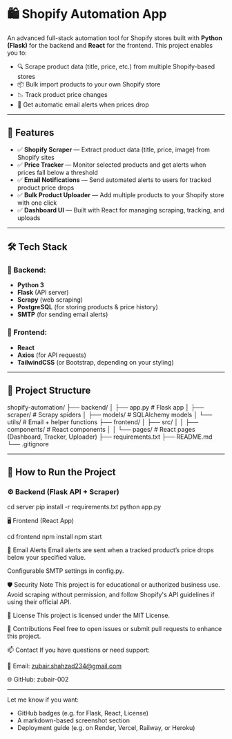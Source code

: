 # 🛍️ Shopify Automation App

An advanced full-stack automation tool for Shopify stores built with **Python (Flask)** for the backend and **React** for the frontend. This project enables you to:

- 🔍 Scrape product data (title, price, etc.) from multiple Shopify-based stores
- 📦 Bulk import products to your own Shopify store
- 📉 Track product price changes
- 📧 Get automatic email alerts when prices drop

---

## 🚀 Features

- ✅ **Shopify Scraper** — Extract product data (title, price, image) from Shopify sites
- ✅ **Price Tracker** — Monitor selected products and get alerts when prices fall below a threshold
- ✅ **Email Notifications** — Send automated alerts to users for tracked product price drops
- ✅ **Bulk Product Uploader** — Add multiple products to your Shopify store with one click
- ✅ **Dashboard UI** — Built with React for managing scraping, tracking, and uploads

---

## 🛠️ Tech Stack

### 🔹 Backend:
- **Python 3**
- **Flask** (API server)
- **Scrapy** (web scraping)
- **PostgreSQL** (for storing products & price history)
- **SMTP** (for sending email alerts)

### 🔹 Frontend:
- **React**
- **Axios** (for API requests)
- **TailwindCSS** (or Bootstrap, depending on your styling)

---

## 📁 Project Structure
shopify-automation/
├── backend/
│ ├── app.py # Flask app
│ ├── scraper/ # Scrapy spiders
│ ├── models/ # SQLAlchemy models
│ └── utils/ # Email + helper functions
├── frontend/
│ ├── src/
│ │ ├── components/ # React components
│ │ └── pages/ # React pages (Dashboard, Tracker, Uploader)
├── requirements.txt
├── README.md
└── .gitignore

---

## 🧪 How to Run the Project

### ⚙️ Backend (Flask API + Scraper)
cd server
pip install -r requirements.txt
python app.py

🖥️ Frontend (React App)

cd frontend
npm install
npm start

📧 Email Alerts
Email alerts are sent when a tracked product’s price drops below your specified value.

Configurable SMTP settings in config.py.

🛡️ Security Note
This project is for educational or authorized business use. Avoid scraping without permission, and follow Shopify's API guidelines if using their official API.

📜 License
This project is licensed under the MIT License.

🙌 Contributions
Feel free to open issues or submit pull requests to enhance this project.

📫 Contact
If you have questions or need support:

📧 Email: zubair.shahzad234@gmail.com

🌐 GitHub: zubair-002


---

Let me know if you want:
- GitHub badges (e.g. for Flask, React, License)
- A markdown-based screenshot section
- Deployment guide (e.g. on Render, Vercel, Railway, or Heroku)


